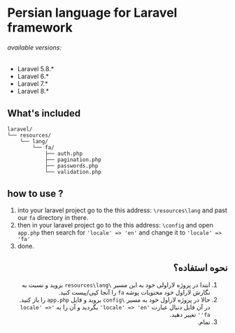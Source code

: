 # Persian language for Laravel framework
###### available versions:
- Laravel 5.8.*
- Laravel 6.*
- Laravel 7.*
- Laravel 8.*

## What's included

```text
laravel/
└── resources/
    └── lang/
        └── fa/
            ├── auth.php
            ├── pagination.php
            ├── passwords.php
            └── validation.php
```

## how to use ?
1. into your laravel project go to the this address: `\resources\lang` and past our `fa` directory in there.
2. then in your laravel project go to the this address: `\config` and open `app.php` then search for `'locale' => 'en'` and change it to `'locale' => 'fa'`
3. done.


<div dir="rtl">

## نحوه استفاده؟
1. ابتدا در پروژه لاراولی خود به این مسیر `\resources\lang` بروید و نسبت به نگارش لاراول خود محتویات پوشه `fa` را آنجا کپی/پیست کنید.
2. حالا در پروژه لاراول خود به مسیر `\config` بروید و فایل `app.php` را باز کنید. در آن فایل دنبال عبارت `'locale' => 'en'` بگردید و آن را به `'locale' => 'fa'` تغییر دهید.
3. تمام.
</div>

